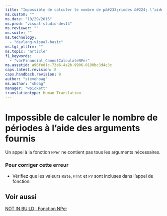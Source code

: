 ```yaml
---
title: "Impossible de calculer le nombre de p&#233;riodes &#224; l’aide des arguments fournis | Microsoft Docs"
ms.custom: ""
ms.date: "10/29/2016"
ms.prod: "visual-studio-dev14"
ms.reviewer: ""
ms.suite: ""
ms.technology: 
  - "devlang-visual-basic"
ms.tgt_pltfrm: ""
ms.topic: "article"
f1_keywords: 
  - "vbrFinancial_CannotCalculateNPer"
ms.assetid: a96fed1c-73e6-4a2b-9906-0190bc3d4c3c
caps.latest.revision: 8
caps.handback.revision: 8
author: "stevehoag"
ms.author: "shoag"
manager: "wpickett"
translationtype: Human Translation
---
```

# Impossible de calculer le nombre de p&#233;riodes &#224; l’aide des arguments fournis
Un appel à la fonction `NPer` ne contient pas tous les arguments nécessaires.  
  
### Pour corriger cette erreur  
  
-   Vérifiez que les valeurs `Rate`, `Prnt` et `PV` sont incluses dans l’appel de fonction.  
  
## Voir aussi  
 [NOT IN BUILD : Fonction NPer](http://msdn.microsoft.com/fr-fr/56567d16-29f7-4928-b05f-b4cd56d4fd42)